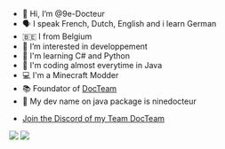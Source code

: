 - 👋 Hi, I’m @9e-Docteur
- 🗣 I speak French, Dutch, English and i learn German
- 🇧🇪 I from Belgium
- 👀 I’m interested in developpement
- 👾 I'm learning C# and Python
- 🤖 I'm coding almost everytime in Java
- 💻 I'm a Minecraft Modder
- 📚 Foundator of [DocTeam](https://discord.gg/7VA9X67xRB)
- 📂 My dev name on java package is ninedocteur

* [Join the Discord of my Team DocTeam](https://discord.gg/7VA9X67xRB)

<img src="https://github-readme-stats.vercel.app/api?username=9e-Docteur&theme=dark&show_icons=true">
<img src="https://github-readme-stats.vercel.app/api/top-langs/?username=9e-Docteur&theme=radical&layout=compact">
